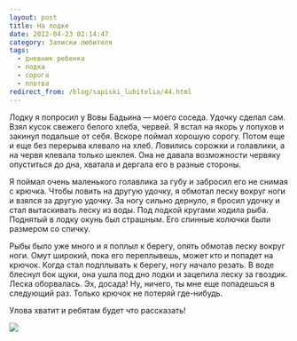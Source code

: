 ```yaml
---
layout: post
title: На лодке
date: 2012-04-23 02:14:47
category: Записки любителя
tags:
  - дневник ребенка
  - лодка
  - сорога
  - плотва
redirect_from: /blog/sapiski_lubitelia/44.html
---
```

Лодку я попросил у Вовы Бадьина — моего соседа. Удочку сделал сам. Взял
кусок свежего белого хлеба, червей. Я встал на якорь у лопухов и закинул
подальше от себя. Вскоре поймал хорошую сорогу. Потом еще и еще без
перерыва клевало на хлеб. Ловились сорожки и голавлики, а на червя
клевала только шеклея. Она не давала возможности червяку опуститься до
дна, хватала и дергала его в разные стороны.

Я поймал очень маленького голавлика за губу и забросил его не снимая с
крючка. Чтобы ловить на другую удочку, я обмотал леску вокруг ноги и
взялся за другую удочку. За ногу сильно дернуло, я бросил удочку и стал
вытаскивать леску из воды. Под лодкой кругами ходила рыба. Поднятый в
лодку окунь был страшным. Его спинные колючки были размером со спичку.

Рыбы было уже много и я поплыл к берегу, опять обмотав леску вокруг
ноги. Омут широкий, пока его переплывешь, может кто и попадет на крючок.
Когда стал подплывать к берегу, ногу начало резать. В воде блеснул бок
щуки, она ушла под дно лодки и зацепила леску за гвоздик. Леска
оборвалась. Эх, досада! Ну, ничего, ты мне еще попадешься в следующий
раз. Только крючок не потеряй где-нибудь.

Улова хватит и ребятам будет что рассказать!

![](http://fishingguru.ru/uploads/images/00/00/01/2012/04/22/81ca17be63.jpg)
